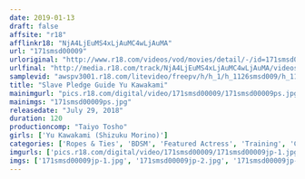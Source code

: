```yaml
---
date: 2019-01-13
draft: false
affsite: "r18"
afflinkr18: "NjA4LjEuMS4xLjAuMC4wLjAuMA"
url: "171smsd00009"
urloriginal: "http://www.r18.com/videos/vod/movies/detail/-/id=171smsd00009"
urlfinal: "http://media.r18.com/track/NjA4LjEuMS4xLjAuMC4wLjAuMA/videos/vod/movies/detail/-/id=171smsd00009"
samplevid: "awspv3001.r18.com/litevideo/freepv/h/h_1/h_1126smsd009/h_1126smsd009_dmb_w.mp4"
title: "Slave Pledge Guide Yu Kawakami"
mainimgurl: "pics.r18.com/digital/video/171smsd00009/171smsd00009ps.jpg"
mainimgs: "171smsd00009ps.jpg"
releasedate: "July 29, 2018"
duration: 120
productioncomp: "Taiyo Tosho"
girls: ['Yu Kawakami (Shizuku Morino)']
categories: ['Ropes & Ties', 'BDSM', 'Featured Actress', 'Training', 'Confinement', 'Deep Throat', 'Hi-Def']
imgurls: ['pics.r18.com/digital/video/171smsd00009/171smsd00009jp-1.jpg', 'pics.r18.com/digital/video/171smsd00009/171smsd00009jp-2.jpg', 'pics.r18.com/digital/video/171smsd00009/171smsd00009jp-3.jpg', 'pics.r18.com/digital/video/171smsd00009/171smsd00009jp-4.jpg', 'pics.r18.com/digital/video/171smsd00009/171smsd00009jp-5.jpg', 'pics.r18.com/digital/video/171smsd00009/171smsd00009jp-6.jpg', 'pics.r18.com/digital/video/171smsd00009/171smsd00009jp-7.jpg', 'pics.r18.com/digital/video/171smsd00009/171smsd00009jp-8.jpg', 'pics.r18.com/digital/video/171smsd00009/171smsd00009jp-9.jpg', 'pics.r18.com/digital/video/171smsd00009/171smsd00009jp-10.jpg', 'pics.r18.com/digital/video/171smsd00009/171smsd00009jp-11.jpg', 'pics.r18.com/digital/video/171smsd00009/171smsd00009jp-12.jpg', 'pics.r18.com/digital/video/171smsd00009/171smsd00009jp-13.jpg', 'pics.r18.com/digital/video/171smsd00009/171smsd00009jp-14.jpg', 'pics.r18.com/digital/video/171smsd00009/171smsd00009jp-15.jpg', 'pics.r18.com/digital/video/171smsd00009/171smsd00009jp-16.jpg', 'pics.r18.com/digital/video/171smsd00009/171smsd00009jp-17.jpg', 'pics.r18.com/digital/video/171smsd00009/171smsd00009jp-18.jpg', 'pics.r18.com/digital/video/171smsd00009/171smsd00009jp-19.jpg', 'pics.r18.com/digital/video/171smsd00009/171smsd00009jp-20.jpg']
imgs: ['171smsd00009jp-1.jpg', '171smsd00009jp-2.jpg', '171smsd00009jp-3.jpg', '171smsd00009jp-4.jpg', '171smsd00009jp-5.jpg', '171smsd00009jp-6.jpg', '171smsd00009jp-7.jpg', '171smsd00009jp-8.jpg', '171smsd00009jp-9.jpg', '171smsd00009jp-10.jpg', '171smsd00009jp-11.jpg', '171smsd00009jp-12.jpg', '171smsd00009jp-13.jpg', '171smsd00009jp-14.jpg', '171smsd00009jp-15.jpg', '171smsd00009jp-16.jpg', '171smsd00009jp-17.jpg', '171smsd00009jp-18.jpg', '171smsd00009jp-19.jpg', '171smsd00009jp-20.jpg']
---
```

